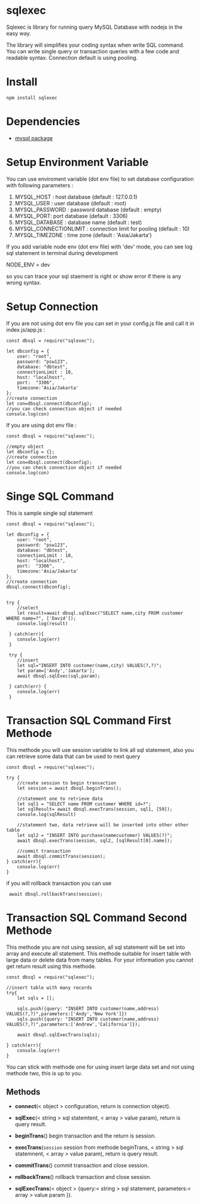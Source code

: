 # sqlexec

Sqlexec is library for running query MySQL Database with nodejs in the easy way.

The library will simplifies your coding syntax when write SQL command. You can write single query or transaction queries with a few code and readable syntax. Connection default is using pooling.

# Install

`npm install sqlexec `

# Dependencies

- [mysql package](https://www.npmjs.com/package/mysql)

# Setup Environment Variable

You can use enviroment variable (dot env file) to set database configuration with following parameters :

1. MYSQL_HOST : host database (default : 127.0.0.1)
2. MYSQL_USER : user database (default : root)
3. MYSQL_PASSWORD : password database (default : empty)
4. MYSQL_PORT: port database (default : 3306)
5. MYSQL_DATABASE : database name (default : test)
6. MYSQL_CONNECTIONLIMIT : connection limit for pooling (default : 10)
7. MYSQL_TIMEZONE : time zone (default : 'Asia/Jakarta')

If you add variable node env (dot env file) with 'dev' mode, you can see log sql statement in terminal during development

NODE_ENV = dev

so you can trace your sql staement is right or show error if there is any wrong syntax.

# Setup Connection

If you are not using dot env file you can set in your config.js file and call it in index.js/app.js :

    const dbsql = require("sqlexec");

    let dbconfig = {
        user: "root",
        password: "psw123",
        database: "dbtest",
        connectionLimit : 10,
        host: "localhost",
        port:  "3306",
        timezone:'Asia/Jakarta'
    };
    //create connection
    let con=dbsql.connect(dbconfig);
    //you can check connection object if needed
    console.log(con)

If you are using dot env file :

    const dbsql = require("sqlexec");

    //empty object
    let dbconfig = {};
    //create connection
    let con=dbsql.connect(dbconfig);
    //you can check connection object if needed
    console.log(con)

# Singe SQL Command

This is sample single sql statement

    const dbsql = require("sqlexec");

    let dbconfig = {
        user: "root",
        password: "psw123",
        database: "dbtest",
        connectionLimit : 10,
        host: "localhost",
        port:  "3306",
        timezone:'Asia/Jakarta'
    };
    //create connection
    dbsql.connect(dbconfig);


    try {
        //select
        let result=await dbsql.sqlExec("SELECT name,city FROM customer WHERE name=?", ['David']);
        console.log(result)

     } catch(err){
        console.log(err)
     }

     try {
        //insert
        let sql="INSERT INTO customer(name,city) VALUES(?,?)";
        let param=['Andy','Jakarta'];
        await dbsql.sqlExec(sql,param);

     } catch(err) {
        console.log(err)
     }

# Transaction SQL Command First Methode

This methode you will use session variable to link all sql statement, also you can retrieve some data that can be used to next query

    const dbsql = require("sqlexec");

    try {
        //create session to begin transaction
        let session = await dbsql.beginTrans();

        //statement one to retrieve data
        let sql1 = "SELECT name FROM customer WHERE id=?";
        let sqlResult= await dbsql.execTrans(session, sql1, [59]);
        console.log(sqlResult)

        //statement two, data retrieve will be inserted into other other table
        let sql2 = "INSERT INTO purchase(namecustomer) VALUES(?)";
        await dbsql.execTrans(session, sql2, [sqlResult[0].name]);

        //commit transaction
        await dbsql.commitTrans(session);
    } catch(err){
        console.log(err)
    }

if you will rollback transaction you can use

     await dbsql.rollbackTrans(session);

# Transaction SQL Command Second Methode

This methode you are not using session, all sql statement will be set into array and execute all statement. This methode suitable for insert table with large data or delete data from many tables. For your information you cannot get return result using this methode.

    const dbsql = require("sqlexec");

    //insert table with many records
    try{
        let sqls = [];

        sqls.push({query: "INSERT INTO customer(name,address) VALUES(?,?)",parameters:['Andy','New York']})
        sqls.push({query: "INSERT INTO customer(name,address) VALUES(?,?)",parameters:['Andrew','California']});

        await dbsql.sqlExecTrans(sqls);

    } catch(err){
        console.log(err)
    }

You can stick with methode one for using insert large data set and not using methode two, this is up to you.

## Methods

- **connect**(< object > configuration, return is connection object).

- **sqlExec**(< string > sql statemtent, < array > value param), return is query result.

- **beginTrans**() begin transaction and the return is session.

- **execTrans**(`session` session from methode beginTrans, < string > sql statemnent, < array > value param), return is query result.

- **commitTrans**() commit transaction and close session.

- **rollbackTrans**() rollback transaction and close session.

- **sqlExecTrans**(< object > {query:< string > sql statement, parameters:< array > value param }).
